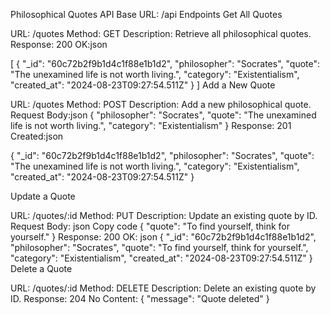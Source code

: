 Philosophical Quotes API
Base URL: /api
Endpoints
Get All Quotes

URL: /quotes
Method: GET
Description: Retrieve all philosophical quotes.
Response:
200 OK:json

[
  {
    "_id": "60c72b2f9b1d4c1f88e1b1d2",
    "philosopher": "Socrates",
    "quote": "The unexamined life is not worth living.",
    "category": "Existentialism",
    "created_at": "2024-08-23T09:27:54.511Z"
  }
]
Add a New Quote

URL: /quotes
Method: POST
Description: Add a new philosophical quote.
Request Body:json
{
  "philosopher": "Socrates",
  "quote": "The unexamined life is not worth living.",
  "category": "Existentialism"
}
Response:
201 Created:json

{
  "_id": "60c72b2f9b1d4c1f88e1b1d2",
  "philosopher": "Socrates",
  "quote": "The unexamined life is not worth living.",
  "category": "Existentialism",
  "created_at": "2024-08-23T09:27:54.511Z"
}

Update a Quote

URL: /quotes/:id
Method: PUT
Description: Update an existing quote by ID.
Request Body:
json
Copy code
{
  "quote": "To find yourself, think for yourself."
}
Response: 200 
OK: json
{
  "_id": "60c72b2f9b1d4c1f88e1b1d2",
  "philosopher": "Socrates",
  "quote": "To find yourself, think for yourself.",
  "category": "Existentialism",
  "created_at": "2024-08-23T09:27:54.511Z"
}
Delete a Quote

URL: /quotes/:id
Method: DELETE
Description: Delete an existing quote by ID.
Response:
204 No Content: { "message": "Quote deleted" }